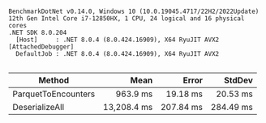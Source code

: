 ```

BenchmarkDotNet v0.14.0, Windows 10 (10.0.19045.4717/22H2/2022Update)
12th Gen Intel Core i7-12850HX, 1 CPU, 24 logical and 16 physical cores
.NET SDK 8.0.204
  [Host]     : .NET 8.0.4 (8.0.424.16909), X64 RyuJIT AVX2 [AttachedDebugger]
  DefaultJob : .NET 8.0.4 (8.0.424.16909), X64 RyuJIT AVX2


```
| Method              | Mean        | Error     | StdDev    |
|-------------------- |------------:|----------:|----------:|
| ParquetToEncounters |    963.9 ms |  19.18 ms |  20.53 ms |
| DeserializeAll      | 13,208.4 ms | 207.84 ms | 284.49 ms |

